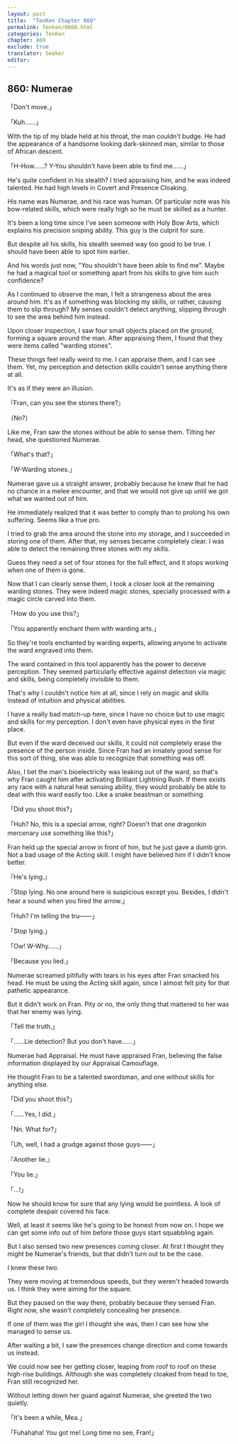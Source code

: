 ```yaml
---
layout: post
title:  "TenKen Chapter 860"
permalink: Tenken/0860.html
categories: TenKen
chapter: 860
exclude: true
translator: Seeker
editor: 
---
```

<h2>860: Numerae</h2>

「Don't move.」

「Kuh……」

With the tip of my blade held at his throat, the man couldn't budge. He had the appearance of a handsome looking dark-skinned man, similar to those of African descent.

「H-How……? Y-You shouldn't have been able to find me……」

He's quite confident in his stealth? I tried appraising him, and he was indeed talented. He had high levels in Covert and Presence Cloaking.

His name was Numerae, and his race was human. Of particular note was his bow-related skills, which were really high so he must be skilled as a hunter.

It's been a long time since I've seen someone with Holy Bow Arts, which explains his precision sniping ability. This guy is the culprit for sure.

But despite all his skills, his stealth seemed way too good to be true. I should have been able to spot him earlier.

And his words just now, "You shouldn't have been able to find me". Maybe he had a magical tool or something apart from his skills to give him such confidence?

As I continued to observe the man, I felt a strangeness about the area around him. It's as if something was blocking my skills, or rather, causing them to slip through? My senses couldn't detect anything, slipping through to see the area behind him instead.

Upon closer inspection, I saw four small objects placed on the ground, forming a square around the man. After appraising them, I found that they were items called "warding stones".

These things feel really weird to me. I can appraise them, and I can see them. Yet, my perception and detection skills couldn't sense anything there at all.

It's as if they were an illusion.

『Fran, can you see the stones there?』

（Nn?）

Like me, Fran saw the stones without be able to sense them. Tilting her head, she questioned Numerae.

「What's that?」

「W-Warding stones.」

Numerae gave us a straight answer, probably because he knew that he had no chance in a melee encounter, and that we would not give up until we got what we wanted out of him.

He immediately realized that it was better to comply than to prolong his own suffering. Seems like a true pro.

I tried to grab the area around the stone into my storage, and I succeeded in storing one of them. After that, my senses became completely clear. I was able to detect the remaining three stones with my skills.

Guess they need a set of four stones for the full effect, and it stops working when one of them is gone.

Now that I can clearly sense them, I took a closer look at the remaining warding stones. They were indeed magic stones, specially processed with a magic circle carved into them.

「How do you use this?」

「You apparently enchant them with warding arts.」

So they're tools enchanted by warding experts, allowing anyone to activate the ward engraved into them.

The ward contained in this tool apparently has the power to deceive perception. They seemed particularly effective against detection via magic and skills, being completely invisible to them.

That's why I couldn't notice him at all, since I rely on magic and skills instead of intuition and physical abilities.

I have a really bad match-up here, since I have no choice but to use magic and skills for my perception. I don't even have physical eyes in the first place.

But even if the ward deceived our skills, it could not completely erase the presence of the person inside. Since Fran had an innately good sense for this sort of thing, she was able to recognize that something was off.

Also, I bet the man's bioelectricity was leaking out of the ward, so that's why Fran caught him after activating Brilliant Lightning Rush. If there exists any race with a natural heat sensing ability, they would probably be able to deal with this ward easily too. Like a snake beastman or something.

「Did you shoot this?」

「Huh? No, this is a special arrow, right? Doesn't that one dragonkin mercenary use something like this?」

Fran held up the special arrow in front of him, but he just gave a dumb grin. Not a bad usage of the Acting skill. I might have believed him if I didn't know better.

『He's lying.』

「Stop lying. No one around here is suspicious except you. Besides, I didn't hear a sound when you fired the arrow.」

「Huh? I'm telling the tru――」

「Stop lying.」

「Ow! W-Why……」

「Because you lied.」

Numerae screamed pitifully with tears in his eyes after Fran smacked his head. He must be using the Acting skill again, since I almost felt pity for that pathetic appearance.

But it didn't work on Fran. Pity or no, the only thing that mattered to her was that her enemy was lying.

「Tell the truth.」

「……Lie detection? But you don't have……」

Numerae had Appraisal. He must have appraised Fran, believing the false information displayed by our Appraisal Camouflage.

He thought Fran to be a talented swordsman, and one without skills for anything else.

「Did you shoot this?」

「……Yes, I did.」

「Nn. What for?」

「Uh, well, I had a grudge against those guys――」

『Another lie.』

「You lie.」

「…!」

Now he should know for sure that any lying would be pointless. A look of complete despair covered his face.

Well, at least it seems like he's going to be honest from now on. I hope we can get some info out of him before those guys start squabbling again.

But I also sensed two new presences coming closer. At first I thought they might be Numerae's friends, but that didn't turn out to be the case.

I knew these two.

They were moving at tremendous speeds, but they weren't headed towards us. I think they were aiming for the square.

But they paused on the way there, probably because they sensed Fran. Right now, she wasn't completely concealing her presence.

If one of them was the girl I thought she was, then I can see how she managed to sense us.

After waiting a bit, I saw the presences change direction and come towards us instead.

We could now see her getting closer, leaping from roof to roof on these high-rise buildings. Although she was completely cloaked from head to toe, Fran still recognized her.

Without letting down her guard against Numerae, she greeted the two quietly.

「It's been a while, Mea.」

「Fuhahaha! You got me! Long time no see, Fran!」



